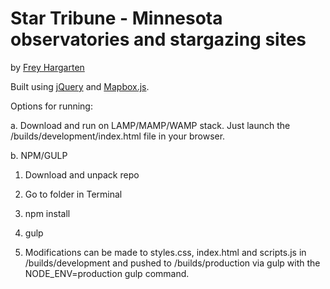 Star Tribune - Minnesota observatories and stargazing sites
================

by [Frey Hargarten](https://github.com/jeffhargarten)

Built using [jQuery](https://github.com/jquery/jquery) and [Mapbox.js](https://www.mapbox.com/mapbox.js/api/v2.2.4/).

Options for running:

a. Download and run on LAMP/MAMP/WAMP stack. Just launch the /builds/development/index.html file in your browser.

b. NPM/GULP

1. Download and unpack repo

2. Go to folder in Terminal

3. npm install

4. gulp

5. Modifications can be made to styles.css, index.html and scripts.js in /builds/development and pushed to /builds/production via gulp with the NODE_ENV=production gulp command.